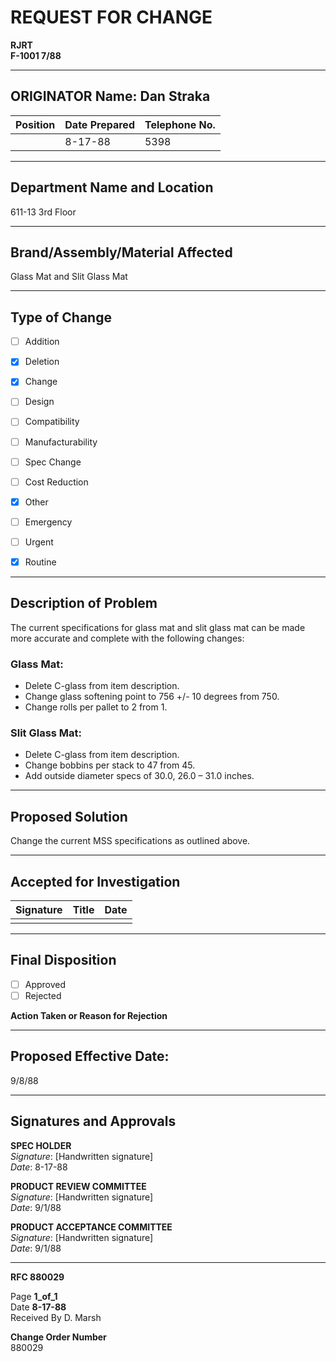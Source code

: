 # REQUEST FOR CHANGE

**RJRT**  
**F-1001 7/88**

---

## ORIGINATOR Name: Dan Straka

| Position | Date Prepared | Telephone No. |
|----------|---------------|---------------|
|          | 8-17-88       | 5398          |

---

## Department Name and Location

611-13 3rd Floor

---

## Brand/Assembly/Material Affected

Glass Mat and Slit Glass Mat

---

## Type of Change

- [ ] Addition
- [X] Deletion
- [X] Change

- [ ] Design
- [ ] Compatibility
- [ ] Manufacturability

- [ ] Spec Change
- [ ] Cost Reduction
- [X] Other

- [ ] Emergency
- [ ] Urgent
- [X] Routine

---

## Description of Problem

The current specifications for glass mat and slit glass mat can be made more accurate and complete with the following changes:

### Glass Mat:
- Delete C-glass from item description.
- Change glass softening point to 756 +/- 10 degrees from 750.
- Change rolls per pallet to 2 from 1.

### Slit Glass Mat:
- Delete C-glass from item description.
- Change bobbins per stack to 47 from 45.
- Add outside diameter specs of 30.0, 26.0 – 31.0 inches.

---

## Proposed Solution

Change the current MSS specifications as outlined above.

---

## Accepted for Investigation

| Signature | Title | Date |
|-----------|-------|------|
|           |       |      |

---

## Final Disposition

- [ ] Approved
- [ ] Rejected

**Action Taken or Reason for Rejection**

---

## Proposed Effective Date:

9/8/88

---

## Signatures and Approvals

**SPEC HOLDER**  
*Signature*: [Handwritten signature]  
*Date*: 8-17-88

**PRODUCT REVIEW COMMITTEE**  
*Signature*: [Handwritten signature]  
*Date*: 9/1/88

**PRODUCT ACCEPTANCE COMMITTEE**  
*Signature*: [Handwritten signature]  
*Date*: 9/1/88

---

**RFC 880029**

Page **1_of_1**  
Date **8-17-88**  
Received By D. Marsh

**Change Order Number**  
880029
